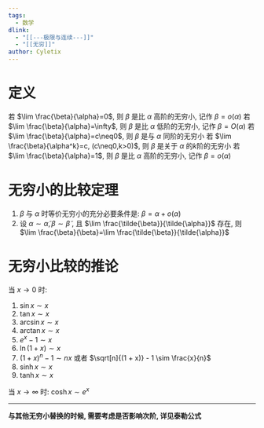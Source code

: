 ```yaml
---
tags:
  - 数学
dlink:
  - "[[---极限与连续---]]"
  - "[[无穷]]"
author: Cyletix
---
```

# 定义
若 $\lim \frac{\beta}{\alpha}=0$, 则 $\beta$ 是比 $\alpha$ 高阶的无穷小, 记作 $\beta=o(\alpha)$
若 $\lim \frac{\beta}{\alpha}=\infty$, 则 $\beta$ 是比 $\alpha$ 低阶的无穷小, 记作 $\beta=O(\alpha)$
若 $\lim \frac{\beta}{\alpha}=c\neq0$, 则 $\beta$ 是与 $\alpha$ 同阶的无穷小
若 $\lim \frac{\beta}{\alpha^k}=c, (c\neq0,k>0)$, 则 $\beta$ 是关于 $\alpha$ 的$k$阶的无穷小
若 $\lim \frac{\beta}{\alpha}=1$, 则 $\beta$ 是比 $\alpha$ 高阶的无穷小, 记作 $\beta=o(\alpha)$

# 无穷小的比较定理
1. $\beta$ 与 $\alpha$ 时等价无穷小的充分必要条件是: $\beta=\alpha+o(\alpha)$
2. 设 $\alpha \sim \tilde{\alpha}, \beta \sim \tilde{\beta}$ , 且 $\lim \frac{\tilde{\beta}}{\tilde{\alpha}}$ 存在, 则 $\lim \frac{\beta}{\beta}=\lim \frac{\tilde{\beta}}{\tilde{\alpha}}$ 

# 无穷小比较的推论
当 $x \to 0$ 时: 
1. $\sin x \sim x$
2. $\tan x \sim x$
3. $\arcsin x \sim x$
4. $\arctan x \sim x$
5. $e^x - 1 \sim x$
6. $\ln(1+x) \sim x$
7. $(1 + x)^n - 1 \sim nx$ 或者 $\sqrt[n]{(1 + x)} - 1 \sim \frac{x}{n}$ 
8. $\sinh x \sim x$
9. $\tanh x \sim x$

当 $x \to \infty$ 时: 
$\cosh x \sim e^x$

****
**与其他无穷小替换的时候, 需要考虑是否影响次阶, 详见泰勒公式**

